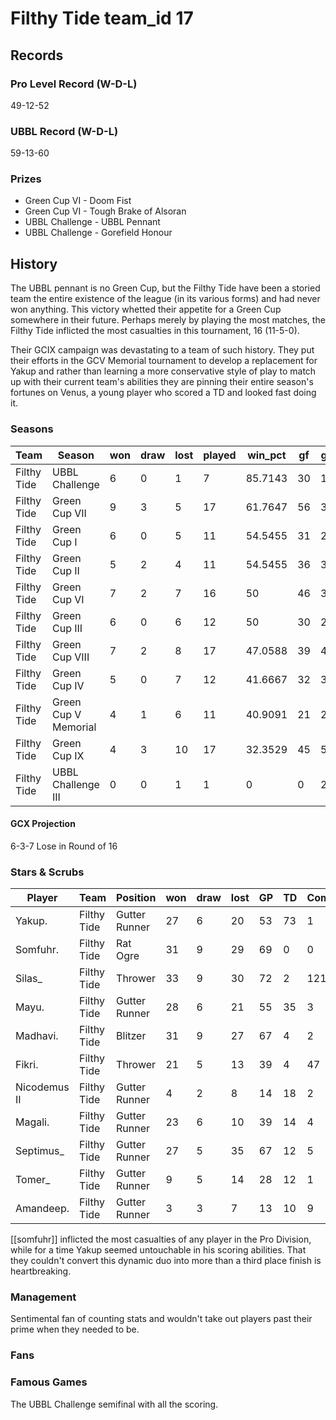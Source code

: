 # Filthy Tide team_id 17

## Records

### Pro Level Record (W-D-L)

49-12-52

### UBBL Record (W-D-L)

59-13-60

### Prizes

* Green Cup VI - Doom Fist
* Green Cup VI - Tough Brake of Alsoran
* UBBL Challenge - UBBL Pennant
* UBBL Challenge - Gorefield Honour

## History

The UBBL pennant is no Green Cup, but the Filthy Tide have been a storied team the entire existence of the league (in its various forms) and had never won anything. This victory whetted their appetite for a Green Cup somewhere in their future. Perhaps merely by playing the most matches, the Filthy Tide inflicted the most casualties in this tournament, 16 (11-5-0).

Their GCIX campaign was devastating to a team of such history. They put their efforts in the GCV Memorial tournament to develop a replacement for Yakup and rather than learning a more conservative style of play to match up with their current team's abilities they are pinning their entire season's fortunes on Venus, a young player who scored a TD and looked fast doing it.

### Seasons

| Team        | Season               | won  | draw | lost | played | win_pct | gf   | ga   | cas  | tcdiff | ff   |
|-------------|----------------------|------|------|------|--------|---------|------|------|------|--------|------|
| Filthy Tide | UBBL Challenge       |    6 |    0 |    1 |      7 | 85.7143 |   30 |   15 |   16 |      7 |    2 |
| Filthy Tide | Green Cup VII        |    9 |    3 |    5 |     17 | 61.7647 |   56 |   37 |   21 |     -3 |    0 |
| Filthy Tide | Green Cup I          |    6 |    0 |    5 |     11 | 54.5455 |   31 |   26 |   13 |     -9 |    0 |
| Filthy Tide | Green Cup II         |    5 |    2 |    4 |     11 | 54.5455 |   36 |   32 |   11 |    -17 |    0 |
| Filthy Tide | Green Cup VI         |    7 |    2 |    7 |     16 |      50 |   46 |   35 |   33 |      3 |    2 |
| Filthy Tide | Green Cup III        |    6 |    0 |    6 |     12 |      50 |   30 |   29 |   12 |    -27 |    0 |
| Filthy Tide | Green Cup VIII       |    7 |    2 |    8 |     17 | 47.0588 |   39 |   40 |   42 |     -4 |   -4 |
| Filthy Tide | Green Cup IV         |    5 |    0 |    7 |     12 | 41.6667 |   32 |   38 |   11 |    -32 |    1 |
| Filthy Tide | Green Cup V Memorial |    4 |    1 |    6 |     11 | 40.9091 |   21 |   20 |   15 |     -3 |   -1 |
| Filthy Tide | Green Cup IX         |    4 |    3 |   10 |     17 | 32.3529 |   45 |   57 |   16 |    -23 |   -1 |
| Filthy Tide | UBBL Challenge III   |    0 |    0 |    1 |      1 |       0 |    0 |    2 |    0 |     -5 |    0 |

#### GCX Projection

6-3-7 Lose in Round of 16

### Stars & Scrubs

| Player       | Team        | Position      | won  | draw | lost | GP   | TD   | Comp | Ints | BH   | SI   | Ki   | MVP  | SPP  |
|--------------|-------------|---------------|------|------|------|------|------|------|------|------|------|------|------|------|
| Yakup.       | Filthy Tide | Gutter Runner |   27 |    6 |   20 |   53 |   73 |    1 |    0 |    0 |    1 |    0 |    4 |  242 |
| Somfuhr.     | Filthy Tide | Rat Ogre      |   31 |    9 |   29 |   69 |    0 |    0 |    0 |   42 |   13 |    6 |    6 |  152 |
| Silas_       | Filthy Tide | Thrower       |   33 |    9 |   30 |   72 |    2 |  121 |    2 |    1 |    0 |    0 |    2 |  143 |
| Mayu.        | Filthy Tide | Gutter Runner |   28 |    6 |   21 |   55 |   35 |    3 |    2 |    1 |    0 |    0 |    3 |  129 |
| Madhavi.     | Filthy Tide | Blitzer       |   31 |    9 |   27 |   67 |    4 |    2 |    4 |    9 |    5 |    3 |    7 |   91 |
| Fikri.       | Filthy Tide | Thrower       |   21 |    5 |   13 |   39 |    4 |   47 |    0 |    2 |    0 |    0 |    2 |   73 |
| Nicodemus II | Filthy Tide | Gutter Runner |    4 |    2 |    8 |   14 |   18 |    2 |    0 |    0 |    0 |    0 |    2 |   66 |
| Magali.      | Filthy Tide | Gutter Runner |   23 |    6 |   10 |   39 |   14 |    4 |    0 |    1 |    1 |    0 |    2 |   60 |
| Septimus_    | Filthy Tide | Gutter Runner |   27 |    5 |   35 |   67 |   12 |    5 |    1 |    0 |    0 |    1 |    2 |   55 |
| Tomer_       | Filthy Tide | Gutter Runner |    9 |    5 |   14 |   28 |   12 |    1 |    1 |    0 |    0 |    0 |    3 |   54 |
| Amandeep.    | Filthy Tide | Gutter Runner |    3 |    3 |    7 |   13 |   10 |    9 |    0 |    0 |    0 |    0 |    3 |   54 |

[[somfuhr]] inflicted the most casualties of any player in the Pro Division, while for a time Yakup seemed untouchable in his scoring abilities. That they couldn't convert this dynamic duo into more than a third place finish is heartbreaking. 

### Management

Sentimental fan of counting stats and wouldn't take out players past their prime when they needed to be.

### Fans

### Famous Games

The UBBL Challenge semifinal with all the scoring.
